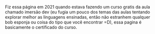 Fiz essa página em 2021 quando estava fazendo um curso gratis da aula chamado imersão dev (eu fugia um pouco dos temas das aulas tentando explorar melhor as linguagens ensinadas, então não estranhem qualquer bob esponja ou coisa do tipo que você encontrar =D), essa pagina é basicamente o certificado do curso.
